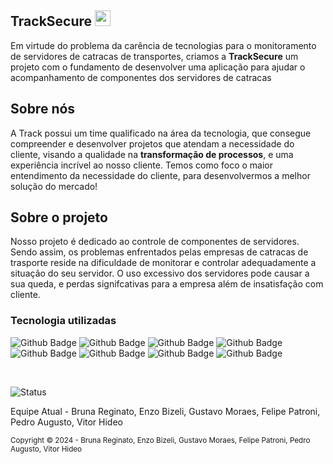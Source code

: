 ## TrackSecure <img height="25px" src="https://github.com/TrackSecure/Site_Institucional/blob/main/Site/public/imgs/logo.png">

<p>Em virtude do problema da carência de tecnologias para o monitoramento de servidores de catracas de transportes, criamos a <b>TrackSecure</b> um projeto 
  com o fundamento de desenvolver uma aplicação para ajudar o acompanhamento de componentes dos servidores de catracas</p>

<h2>Sobre nós</h2>

<p> A Track possui um time qualificado na área da tecnologia, que consegue compreender e desenvolver projetos que atendam a necessidade do cliente, visando a qualidade na <b>transformação de processos</b>, e uma experiência incrível ao nosso cliente. Temos como foco o maior entendimento da necessidade do cliente, para desenvolvermos a melhor solução do mercado!
</p>

<h2>Sobre o projeto</h2>

Nosso projeto é dedicado ao controle de componentes de servidores. Sendo assim, os problemas enfrentados pelas empresas de catracas de trasporte reside na dificuldade de monitorar e controlar adequadamente a situação do seu servidor. O uso excessivo dos servidores pode causar a sua queda, e perdas signifcativas para a empresa além de insatisfação com cliente.

<h3>Tecnologia utilizadas</h3>

![Github Badge](https://img.shields.io/badge/HTML5-E34F26?style=for-the-badge&logo=html5&logoColor=white)
![Github Badge](https://img.shields.io/badge/CSS3-1572B6?style=for-the-badge&logo=css3&logoColor=white)
![Github Badge](https://img.shields.io/badge/JavaScript-323330?style=for-the-badge&logo=javascript&logoColor=F7DF1E)
![Github Badge](https://img.shields.io/badge/MySQL-005C84?style=for-the-badge&logo=mysql&logoColor=white)
![Github Badge](https://img.shields.io/badge/Amazon_AWS-FF9900?style=for-the-badge&logo=amazonaws&logoColor=white)
![Github Badge](https://img.shields.io/badge/Python-FFD43B?style=for-the-badge&logo=python&logoColor=blue)
![Github Badge](https://img.shields.io/badge/R-276DC3?style=for-the-badge&logo=r&logoColor=white)
![Github Badge](https://img.shields.io/badge/Node%20js-339933?style=for-the-badge&logo=nodedotjs&logoColor=white)


<br>

![Status](https://img.shields.io/badge/Status_do_projeto-Em_Andamento-yellow) 

Equipe Atual - Bruna Reginato, Enzo Bizeli, Gustavo Moraes, Felipe Patroni, Pedro Augusto, Vitor Hideo

<sub> Copyright ©️ 2024 - Bruna Reginato, Enzo Bizeli, Gustavo Moraes, Felipe Patroni, Pedro Augusto, Vitor Hideo </sub>

